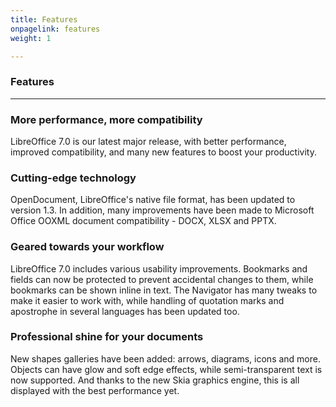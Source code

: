 ```yaml
---
title: Features
onpagelink: features
weight: 1

---
```


### **Features**
--------

### More performance, more compatibility

LibreOffice 7.0 is our latest major release, with better performance, improved compatibility, and many new features to boost your productivity.

### Cutting-edge technology

OpenDocument, LibreOffice's native file format, has been updated to version 1.3. In addition, many improvements have been made to Microsoft Office OOXML document compatibility - DOCX, XLSX and PPTX.

### Geared towards your workflow

LibreOffice 7.0 includes various usability improvements. Bookmarks and fields can now be protected to prevent accidental changes to them, while bookmarks can be shown inline in text. The Navigator has many tweaks to make it easier to work with, while handling of quotation marks and apostrophe in several languages has been updated too.

### Professional shine for your documents

New shapes galleries have been added: arrows, diagrams, icons and more. Objects can have glow and soft edge effects, while semi-transparent text is now supported. And thanks to the new Skia graphics engine, this is all displayed with the best performance yet.